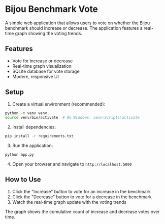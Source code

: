 # Bijou Benchmark Vote

A simple web application that allows users to vote on whether the Bijou benchmark should increase or decrease. The application features a real-time graph showing the voting trends.

## Features

- Vote for increase or decrease
- Real-time graph visualization
- SQLite database for vote storage
- Modern, responsive UI

## Setup

1. Create a virtual environment (recommended):

```bash
python -m venv venv
source venv/bin/activate  # On Windows: venv\Scripts\activate
```

2. Install dependencies:

```bash
pip install -r requirements.txt
```

3. Run the application:

```bash
python app.py
```

4. Open your browser and navigate to `http://localhost:5000`

## How to Use

1. Click the "Increase" button to vote for an increase in the benchmark
2. Click the "Decrease" button to vote for a decrease in the benchmark
3. Watch the real-time graph update with the voting trends

The graph shows the cumulative count of increase and decrease votes over time.

